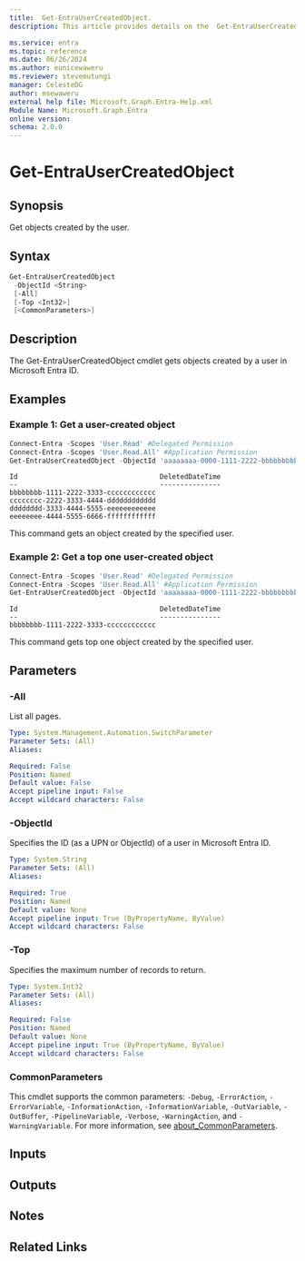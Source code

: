 ```yaml
---
title:  Get-EntraUserCreatedObject.
description: This article provides details on the  Get-EntraUserCreatedObject Command.

ms.service: entra
ms.topic: reference
ms.date: 06/26/2024
ms.author: eunicewaweru
ms.reviewer: stevemutungi
manager: CelesteDG
author: msewaweru
external help file: Microsoft.Graph.Entra-Help.xml
Module Name: Microsoft.Graph.Entra
online version:
schema: 2.0.0
---
```


# Get-EntraUserCreatedObject

## Synopsis

Get objects created by the user.

## Syntax

```powershell
Get-EntraUserCreatedObject 
 -ObjectId <String> 
 [-All] 
 [-Top <Int32>] 
 [<CommonParameters>]
```

## Description

The Get-EntraUserCreatedObject cmdlet gets objects created by a user in Microsoft Entra ID.

## Examples

### Example 1: Get a user-created object

```powershell
Connect-Entra -Scopes 'User.Read' #Delegated Permission
Connect-Entra -Scopes 'User.Read.All' #Application Permission
Get-EntraUserCreatedObject -ObjectId 'aaaaaaaa-0000-1111-2222-bbbbbbbbbbbb'
```

```Output
Id                                   DeletedDateTime
--                                   ---------------
bbbbbbbb-1111-2222-3333-cccccccccccc
cccccccc-2222-3333-4444-dddddddddddd
dddddddd-3333-4444-5555-eeeeeeeeeeee
eeeeeeee-4444-5555-6666-ffffffffffff
```

This command gets an object created by the specified user.

### Example 2: Get a top one user-created object

```powershell
Connect-Entra -Scopes 'User.Read' #Delegated Permission
Connect-Entra -Scopes 'User.Read.All' #Application Permission
Get-EntraUserCreatedObject -ObjectId 'aaaaaaaa-0000-1111-2222-bbbbbbbbbbbb' -Top 1
```

```Output
Id                                   DeletedDateTime
--                                   ---------------
bbbbbbbb-1111-2222-3333-cccccccccccc
```

This command gets top one object created by the specified user.

## Parameters

### -All

List all pages.

```yaml
Type: System.Management.Automation.SwitchParameter
Parameter Sets: (All)
Aliases:

Required: False
Position: Named
Default value: False
Accept pipeline input: False
Accept wildcard characters: False
```

### -ObjectId

Specifies the ID (as a UPN or ObjectId) of a user in Microsoft Entra ID.

```yaml
Type: System.String
Parameter Sets: (All)
Aliases:

Required: True
Position: Named
Default value: None
Accept pipeline input: True (ByPropertyName, ByValue)
Accept wildcard characters: False
```

### -Top

Specifies the maximum number of records to return.

```yaml
Type: System.Int32
Parameter Sets: (All)
Aliases:

Required: False
Position: Named
Default value: None
Accept pipeline input: True (ByPropertyName, ByValue)
Accept wildcard characters: False
```

### CommonParameters

This cmdlet supports the common parameters: `-Debug`, `-ErrorAction`, `-ErrorVariable`, `-InformationAction`, `-InformationVariable`, `-OutVariable`, `-OutBuffer`, `-PipelineVariable`, `-Verbose`, `-WarningAction`, and `-WarningVariable`. For more information, see [about_CommonParameters](https://go.microsoft.com/fwlink/?LinkID=113216).

## Inputs

## Outputs

## Notes

## Related Links
